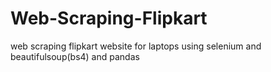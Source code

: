 # Web-Scraping-Flipkart
web scraping flipkart website for laptops using selenium and beautifulsoup(bs4) and pandas
